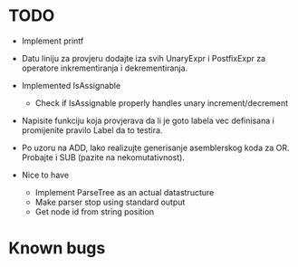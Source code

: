 # TODO
* Implement printf

* Datu liniju za provjeru dodajte iza svih UnaryExpr i PostfixExpr za operatore inkrementiranja i dekrementiranja.

* Implemented IsAssignable
  * Check if IsAssignable properly handles unary increment/decrement

* Napisite funkciju koja provjerava da li je goto labela vec definisana i promijenite pravilo Label da to testira.

* Po uzoru na ADD, lako realizujte generisanje asemblerskog koda za OR. Probajte i SUB (pazite na nekomutativnost).

* Nice to have 
  * Implement ParseTree as an actual datastructure
  * Make parser stop using standard output 
  * Get node id from string position

# Known bugs
